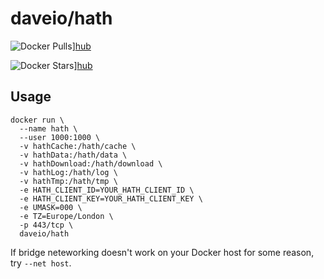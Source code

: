 # daveio/hath

![Docker Pulls](https://img.shields.io/docker/pulls/daveio/hath.svg)][hub]

![Docker Stars](https://img.shields.io/docker/stars/daveio/hath.svg)][hub]

## Usage

```shell
docker run \
  --name hath \
  --user 1000:1000 \
  -v hathCache:/hath/cache \
  -v hathData:/hath/data \
  -v hathDownload:/hath/download \
  -v hathLog:/hath/log \
  -v hathTmp:/hath/tmp \
  -e HATH_CLIENT_ID=YOUR_HATH_CLIENT_ID \
  -e HATH_CLIENT_KEY=YOUR_HATH_CLIENT_KEY \
  -e UMASK=000 \
  -e TZ=Europe/London \
  -p 443/tcp \
  daveio/hath
```

If bridge neteworking doesn't work on your Docker host for some reason, try `--net host`.

[hub]: https://hub.docker.com/r/daveio/hath/
